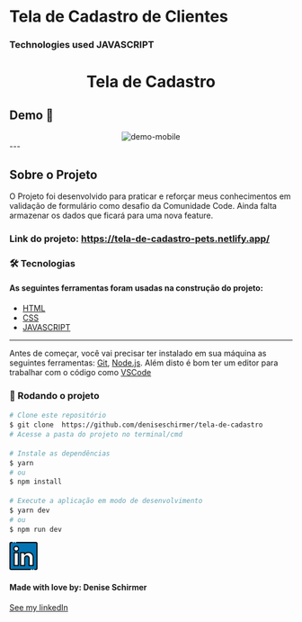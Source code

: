 # Tela de Cadastro de Clientes

### Technologies used JAVASCRIPT

<h1 style="text-align: center; font-weight: bold;">Tela de Cadastro</h1>

## Demo 📸

<div align="center" >
   <img src="assets/teladecadastro.png" alt="demo-mobile" height="425">
</div>
 ---

## Sobre o Projeto

O Projeto foi desenvolvido para praticar e reforçar meus conhecimentos em validação de formulário como desafio da Comunidade Code.
Ainda falta armazenar os dados que ficará para uma nova feature.

### Link do projeto: https://tela-de-cadastro-pets.netlify.app/

### 🛠 Tecnologias

#### As seguintes ferramentas foram usadas na construção do projeto:

- [HTML](https://developer.mozilla.org/en-US/docs/Glossary/HTML5)
- [CSS](https://developer.mozilla.org/en-US/docs/Web/CSS)
- [JAVASCRIPT](https://developer.mozilla.org/pt-BR/docs/Web/JavaScript)

---

Antes de começar, você vai precisar ter instalado em sua máquina as seguintes ferramentas:
[Git](https://git-scm.com), [Node.js](https://nodejs.org/en/).
Além disto é bom ter um editor para trabalhar com o código como [VSCode](https://code.visualstudio.com/)

### 🎲 Rodando o projeto

```bash
# Clone este repositório
$ git clone  https://github.com/deniseschirmer/tela-de-cadastro
# Acesse a pasta do projeto no terminal/cmd

# Instale as dependências
$ yarn
# ou
$ npm install

# Execute a aplicação em modo de desenvolvimento
$ yarn dev
# ou
$ npm run dev
```

<a href="https://raw.githubusercontent.com/ARTHURPC03/Proffy-FullStack/master/github/linkedin.png">
<img src="https://raw.githubusercontent.com/ARTHURPC03/Proffy-FullStack/master/github/linkedin.png" alt="LinkedIn" height="50"></a>
<br />

#### Made with love by: Denise Schirmer

[See my linkedIn](https://www.linkedin.com/in/denise-s-lima-schirmer-9702661ba/)
